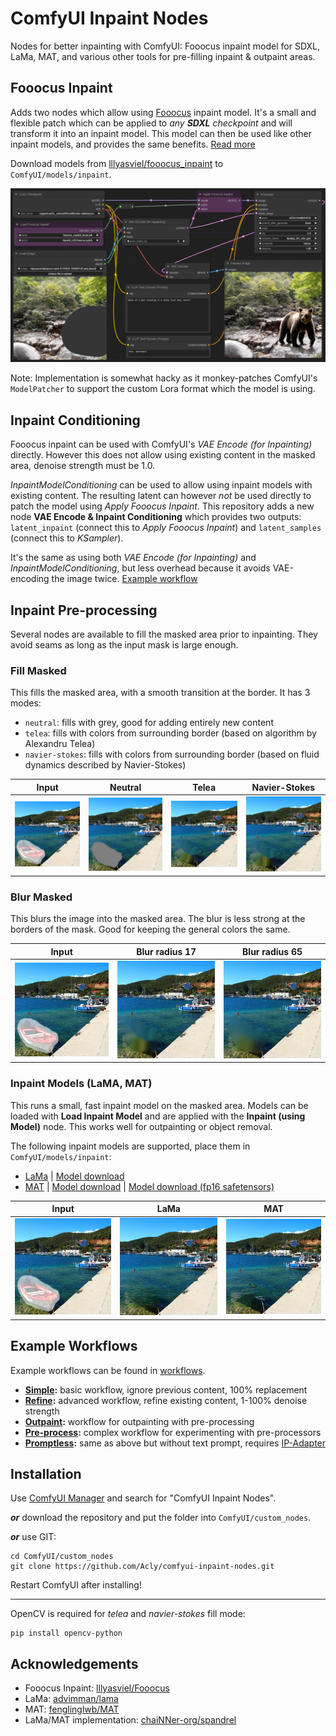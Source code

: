 # ComfyUI Inpaint Nodes

Nodes for better inpainting with ComfyUI: Fooocus inpaint model for SDXL, LaMa, MAT,
and various other tools for pre-filling inpaint & outpaint areas.

## Fooocus Inpaint

Adds two nodes which allow using [Fooocus](https://github.com/lllyasviel/Fooocus) inpaint model.
It's a small and flexible patch which can be applied to _any **SDXL** checkpoint_ and will transform
it into an inpaint model. This model can then be used like other inpaint models, and provides the
same benefits. [Read more](https://github.com/lllyasviel/Fooocus/discussions/414)

Download models from [lllyasviel/fooocus_inpaint](https://huggingface.co/lllyasviel/fooocus_inpaint/tree/main) to `ComfyUI/models/inpaint`.

![Inpaint workflow](media/inpaint.png)

Note: Implementation is somewhat hacky as it monkey-patches ComfyUI's `ModelPatcher` to support
the custom Lora format which the model is using.

## Inpaint Conditioning

Fooocus inpaint can be used with ComfyUI's _VAE Encode (for Inpainting)_ directly. However this does
not allow using existing content in the masked area, denoise strength must be 1.0.

_InpaintModelConditioning_ can be used to allow using inpaint models with existing content. The resulting
latent can however _not_ be used directly to patch the model using _Apply Fooocus Inpaint_. This repository
adds a new node **VAE Encode & Inpaint Conditioning** which provides two outputs: `latent_inpaint` (connect
this to _Apply Fooocus Inpaint_) and `latent_samples` (connect this to _KSampler_).

It's the same as using both _VAE Encode (for Inpainting)_ and _InpaintModelConditioning_, but less overhead
because it avoids VAE-encoding the image twice. [Example workflow](workflows/inpaint-refine.json)

## Inpaint Pre-processing

Several nodes are available to fill the masked area prior to inpainting. They avoid seams as long as the
input mask is large enough.

### Fill Masked

This fills the masked area, with a smooth transition at the border. It has 3 modes:
* `neutral`: fills with grey, good for adding entirely new content
* `telea`: fills with colors from surrounding border (based on algorithm by Alexandru Telea)
* `navier-stokes`: fills with colors from surrounding border (based on fluid dynamics described by Navier-Stokes)

| Input | Neutral | Telea | Navier-Stokes |
|-|-|-|-|
| ![input](media/preprocess-input.png) | ![neutral](media/preprocess-neutral.png) | ![telea](media/preprocess-telea.png) | ![ns](media/preprocess-navier-stokes.png)

### Blur Masked

This blurs the image into the masked area. The blur is less strong at the borders of the mask.
Good for keeping the general colors the same.

| Input | Blur radius 17 | Blur radius 65 |
|-|-|-|
| ![input](media/preprocess-input.png) | ![blur-17](media/preprocess-blur-17.png) | ![blur-65](media/preprocess-blur-65.png) |

### Inpaint Models (LaMA, MAT)

This runs a small, fast inpaint model on the masked area. Models can be loaded with **Load Inpaint Model**
and are applied with the **Inpaint (using Model)** node. This works well for outpainting or object removal.

The following inpaint models are supported, place them in `ComfyUI/models/inpaint`:
- [LaMa](https://github.com/advimman/lama) | [Model download](https://github.com/Sanster/models/releases/download/add_big_lama/big-lama.pt)
- [MAT](https://github.com/fenglinglwb/MAT) | [Model download](https://github.com/Sanster/models/releases/download/add_mat/Places_512_FullData_G.pth) | [Model download (fp16 safetensors)](https://huggingface.co/Acly/MAT/resolve/main/MAT_Places512_G_fp16.safetensors)

| Input | LaMa | MAT |
|-|-|-|
| ![input](media/preprocess-input.png) | ![lama](media/preprocess-lama.png) | ![mat](media/preprocess-mat.png) |

## Example Workflows

Example workflows can be found in [workflows](workflows).

* **[Simple](https://raw.githubusercontent.com/Acly/comfyui-inpaint-nodes/main/workflows/inpaint-simple.json):** basic workflow, ignore previous content, 100% replacement
* **[Refine](https://raw.githubusercontent.com/Acly/comfyui-inpaint-nodes/main/workflows/inpaint-refine.json):** advanced workflow, refine existing content, 1-100% denoise strength
* **[Outpaint](https://raw.githubusercontent.com/Acly/comfyui-inpaint-nodes/main/workflows/outpaint.json):** workflow for outpainting with pre-processing
* **[Pre-process](https://raw.githubusercontent.com/Acly/comfyui-inpaint-nodes/main/workflows/inpaint-preprocess.json):** complex workflow for experimenting with pre-processors
* **[Promptless](https://raw.githubusercontent.com/Acly/comfyui-inpaint-nodes/main/workflows/inpaint-promptless.json):** same as above but without text prompt, requires [IP-Adapter](https://github.com/cubiq/ComfyUI_IPAdapter_plus)


## Installation

Use [ComfyUI Manager](https://github.com/ltdrdata/ComfyUI-Manager) and search for "ComfyUI Inpaint Nodes".

_**or**_ download the repository and put the folder into `ComfyUI/custom_nodes`.

_**or**_ use GIT:
```
cd ComfyUI/custom_nodes
git clone https://github.com/Acly/comfyui-inpaint-nodes.git
```

Restart ComfyUI after installing!

---

OpenCV is required for _telea_ and _navier-stokes_ fill mode:
```
pip install opencv-python
```

## Acknowledgements

* Fooocus Inpaint: [lllyasviel/Fooocus](https://github.com/lllyasviel/Fooocus)
* LaMa: [advimman/lama](https://github.com/advimman/lama)
* MAT: [fenglinglwb/MAT](https://github.com/fenglinglwb/MAT)
* LaMa/MAT implementation: [chaiNNer-org/spandrel](https://github.com/chaiNNer-org/spandrel)
